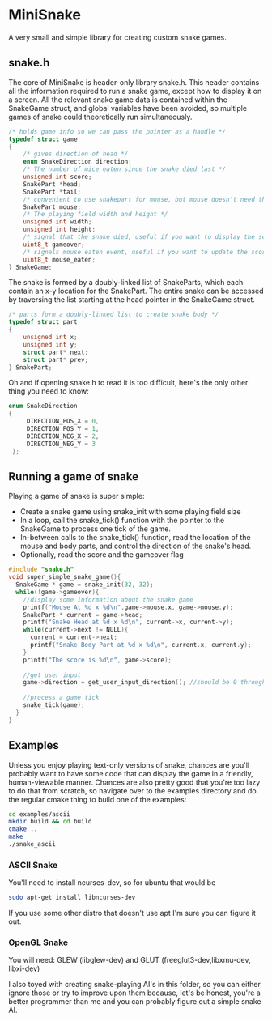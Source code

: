 # MiniSnake #

A very small and simple library for creating custom snake games. 

## snake.h ##

The core of MiniSnake is header-only library snake.h. This header contains all the information required to run a snake game, except how to display it on a screen.
All the relevant snake game data is contained within the SnakeGame struct, and global variables have been avoided, so multiple games of snake could theoretically run simultaneously.

```c
/* holds game info so we can pass the pointer as a handle */
typedef struct game
{ 
    /* gives direction of head */
    enum SnakeDirection direction; 
    /* The number of mice eaten since the snake died last */
    unsigned int score; 
    SnakePart *head;
    SnakePart *tail;
    /* convenient to use snakepart for mouse, but mouse doesn't need the next or prev pointers */
    SnakePart mouse; 
    /* The playing field width and height */
    unsigned int width;
    unsigned int height;
    /* signal that the snake died, useful if you want to display the score or end the game */
    uint8_t gameover; 
    /* signals mouse eaten event, useful if you want to update the score or play an animation */
    uint8_t mouse_eaten; 
} SnakeGame;
 ```
 
 The snake is formed by a doubly-linked list of SnakeParts, which each contain an x-y location for the SnakePart. The entire snake can be accessed by traversing the list starting at the head pointer in the SnakeGame struct.
 
 ```c
 /* parts form a doubly-linked list to create snake body */
 typedef struct part
 {     
     unsigned int x;
     unsigned int y;
     struct part* next;
     struct part* prev;
 } SnakePart;
```

Oh and if opening snake.h to read it is too difficult, here's the only other thing you need to know:

```c
enum SnakeDirection
{
     DIRECTION_POS_X = 0,
     DIRECTION_POS_Y = 1,
     DIRECTION_NEG_X = 2,
     DIRECTION_NEG_Y = 3
 };
 ```

## Running a game of snake ##

Playing a game of snake is super simple: 

* Create a snake game using snake_init with some playing field size
* In a loop, call the snake\_tick() function with the pointer to the SnakeGame to process one tick of the game.
* In-between calls to the snake\_tick() function, read the location of the mouse and body parts, and control the direction of the snake's head.
* Optionally, read the score and the gameover flag

```c
#include "snake.h"
void super_simple_snake_game(){
  SnakeGame * game = snake_init(32, 32);
  while(!game->gameover){
    //display some information about the snake game
    printf("Mouse At %d x %d\n",game->mouse.x, game->mouse.y);
    SnakePart * current = game->head;
    printf("Snake Head at %d x %d\n", current->x, current->y);
    while(current->next != NULL){
      current = current->next;
      printf("Snake Body Part at %d x %d\n", current.x, current.y);
    }
    printf("The score is %d\n", game->score);
    
    //get user input 
    game->direction = get_user_input_direction(); //should be 0 through 3 for 4 different possible directions
    
    //process a game tick
    snake_tick(game);
  }
} 
```

## Examples ##

Unless you enjoy playing text-only versions of snake, chances are you'll probably want to have some code that can display the game in a friendly, human-viewable manner. Chances are also pretty good that you're too lazy to do that from scratch, so navigate over to the examples directory and do the regular cmake thing to build one of the examples:

```bash
cd examples/ascii
mkdir build && cd build
cmake ..
make
./snake_ascii
```

### ASCII Snake ###
You'll need to install ncurses-dev, so for ubuntu that would be 

```bash
sudo apt-get install libncurses-dev
```

If you use some other distro that doesn't use apt I'm sure you can figure it out.

### OpenGL Snake ###

You will need: GLEW (libglew-dev) and GLUT (freeglut3-dev,libxmu-dev, libxi-dev) 

I also toyed with creating snake-playing AI's in this folder, so you can either ignore those or try to improve upon them because, let's be honest, you're a better programmer than me and you can probably figure out a simple snake AI.
